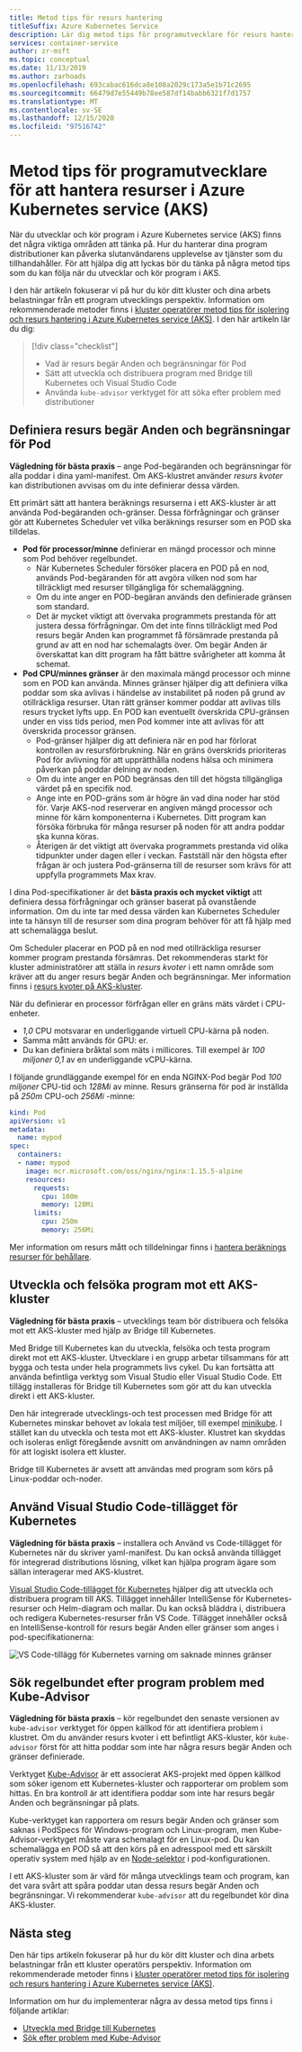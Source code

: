 ```yaml
---
title: Metod tips för resurs hantering
titleSuffix: Azure Kubernetes Service
description: Lär dig metod tips för programutvecklare för resurs hantering i Azure Kubernetes service (AKS)
services: container-service
author: zr-msft
ms.topic: conceptual
ms.date: 11/13/2019
ms.author: zarhoads
ms.openlocfilehash: 693cabac616dca8e108a2029c173a5e1b71c2695
ms.sourcegitcommit: 66479d7e55449b78ee587df14babb6321f7d1757
ms.translationtype: MT
ms.contentlocale: sv-SE
ms.lasthandoff: 12/15/2020
ms.locfileid: "97516742"
---
```

# <a name="best-practices-for-application-developers-to-manage-resources-in-azure-kubernetes-service-aks"></a>Metod tips för programutvecklare för att hantera resurser i Azure Kubernetes service (AKS)

När du utvecklar och kör program i Azure Kubernetes service (AKS) finns det några viktiga områden att tänka på. Hur du hanterar dina program distributioner kan påverka slutanvändarens upplevelse av tjänster som du tillhandahåller. För att hjälpa dig att lyckas bör du tänka på några metod tips som du kan följa när du utvecklar och kör program i AKS.

I den här artikeln fokuserar vi på hur du kör ditt kluster och dina arbets belastningar från ett program utvecklings perspektiv. Information om rekommenderade metoder finns i [kluster operatörer metod tips för isolering och resurs hantering i Azure Kubernetes service (AKS)][operator-best-practices-isolation]. I den här artikeln lär du dig:

> [!div class="checklist"]
> * Vad är resurs begär Anden och begränsningar för Pod
> * Sätt att utveckla och distribuera program med Bridge till Kubernetes och Visual Studio Code
> * Använda `kube-advisor` verktyget för att söka efter problem med distributioner

## <a name="define-pod-resource-requests-and-limits"></a>Definiera resurs begär Anden och begränsningar för Pod

**Vägledning för bästa praxis** – ange Pod-begäranden och begränsningar för alla poddar i dina yaml-manifest. Om AKS-klustret använder *resurs kvoter* kan distributionen avvisas om du inte definierar dessa värden.

Ett primärt sätt att hantera beräknings resurserna i ett AKS-kluster är att använda Pod-begäranden och-gränser. Dessa förfrågningar och gränser gör att Kubernetes Scheduler vet vilka beräknings resurser som en POD ska tilldelas.

* **Pod för processor/minne** definierar en mängd processor och minne som Pod behöver regelbundet.
    * När Kubernetes Scheduler försöker placera en POD på en nod, används Pod-begäranden för att avgöra vilken nod som har tillräckligt med resurser tillgängliga för schemaläggning.
    * Om du inte anger en POD-begäran används den definierade gränsen som standard.
    * Det är mycket viktigt att övervaka programmets prestanda för att justera dessa förfrågningar. Om det inte finns tillräckligt med Pod resurs begär Anden kan programmet få försämrade prestanda på grund av att en nod har schemalagts över. Om begär Anden är överskattat kan ditt program ha fått bättre svårigheter att komma åt schemat.
* **Pod CPU/minnes gränser** är den maximala mängd processor och minne som en POD kan använda. Minnes gränser hjälper dig att definiera vilka poddar som ska avlivas i händelse av instabilitet på noden på grund av otillräckliga resurser. Utan rätt gränser kommer poddar att avlivas tills resurs trycket lyfts upp. En POD kan eventuellt överskrida CPU-gränsen under en viss tids period, men Pod kommer inte att avlivas för att överskrida processor gränsen. 
    * Pod-gränser hjälper dig att definiera när en pod har förlorat kontrollen av resursförbrukning. När en gräns överskrids prioriteras Pod för avlivning för att upprätthålla nodens hälsa och minimera påverkan på poddar delning av noden.
    * Om du inte anger en POD begränsas den till det högsta tillgängliga värdet på en specifik nod.
    * Ange inte en POD-gräns som är högre än vad dina noder har stöd för. Varje AKS-nod reserverar en angiven mängd processor och minne för kärn komponenterna i Kubernetes. Ditt program kan försöka förbruka för många resurser på noden för att andra poddar ska kunna köras.
    * Återigen är det viktigt att övervaka programmets prestanda vid olika tidpunkter under dagen eller i veckan. Fastställ när den högsta efter frågan är och justera Pod-gränserna till de resurser som krävs för att uppfylla programmets Max krav.

I dina Pod-specifikationer är det **bästa praxis och mycket viktigt** att definiera dessa förfrågningar och gränser baserat på ovanstående information. Om du inte tar med dessa värden kan Kubernetes Scheduler inte ta hänsyn till de resurser som dina program behöver för att få hjälp med att schemalägga beslut.

Om Scheduler placerar en POD på en nod med otillräckliga resurser kommer program prestanda försämras. Det rekommenderas starkt för kluster administratörer att ställa in *resurs kvoter* i ett namn område som kräver att du anger resurs begär Anden och begränsningar. Mer information finns i [resurs kvoter på AKS-kluster][resource-quotas].

När du definierar en processor förfrågan eller en gräns mäts värdet i CPU-enheter. 
* *1,0* CPU motsvarar en underliggande virtuell CPU-kärna på noden. 
* Samma mått används för GPU: er.
* Du kan definiera bråktal som mäts i millicores. Till exempel är *100 miljoner* *0,1* av en underliggande vCPU-kärna.

I följande grundläggande exempel för en enda NGINX-Pod begär Pod *100 miljoner* CPU-tid och *128Mi* av minne. Resurs gränserna för pod är inställda på *250m* CPU-och *256Mi* -minne:

```yaml
kind: Pod
apiVersion: v1
metadata:
  name: mypod
spec:
  containers:
  - name: mypod
    image: mcr.microsoft.com/oss/nginx/nginx:1.15.5-alpine
    resources:
      requests:
        cpu: 100m
        memory: 128Mi
      limits:
        cpu: 250m
        memory: 256Mi
```

Mer information om resurs mått och tilldelningar finns i [hantera beräknings resurser för behållare][k8s-resource-limits].

## <a name="develop-and-debug-applications-against-an-aks-cluster"></a>Utveckla och felsöka program mot ett AKS-kluster

**Vägledning för bästa praxis** – utvecklings team bör distribuera och felsöka mot ett AKS-kluster med hjälp av Bridge till Kubernetes.

Med Bridge till Kubernetes kan du utveckla, felsöka och testa program direkt mot ett AKS-kluster. Utvecklare i en grupp arbetar tillsammans för att bygga och testa under hela programmets livs cykel. Du kan fortsätta att använda befintliga verktyg som Visual Studio eller Visual Studio Code. Ett tillägg installeras för Bridge till Kubernetes som gör att du kan utveckla direkt i ett AKS-kluster.

Den här integrerade utvecklings-och test processen med Bridge för att Kubernetes minskar behovet av lokala test miljöer, till exempel [minikube][minikube]. I stället kan du utveckla och testa mot ett AKS-kluster. Klustret kan skyddas och isoleras enligt föregående avsnitt om användningen av namn områden för att logiskt isolera ett kluster.

Bridge till Kubernetes är avsett att användas med program som körs på Linux-poddar och-noder.

## <a name="use-the-visual-studio-code-extension-for-kubernetes"></a>Använd Visual Studio Code-tillägget för Kubernetes

**Vägledning för bästa praxis** – installera och Använd vs Code-tillägget för Kubernetes när du skriver yaml-manifest. Du kan också använda tillägget för integrerad distributions lösning, vilket kan hjälpa program ägare som sällan interagerar med AKS-klustret.

[Visual Studio Code-tillägget för Kubernetes][vscode-kubernetes] hjälper dig att utveckla och distribuera program till AKS. Tillägget innehåller IntelliSense för Kubernetes-resurser och Helm-diagram och mallar. Du kan också bläddra i, distribuera och redigera Kubernetes-resurser från VS Code. Tillägget innehåller också en IntelliSense-kontroll för resurs begär Anden eller gränser som anges i pod-specifikationerna:

![VS Code-tillägg för Kubernetes varning om saknade minnes gränser](media/developer-best-practices-resource-management/vs-code-kubernetes-extension.png)

## <a name="regularly-check-for-application-issues-with-kube-advisor"></a>Sök regelbundet efter program problem med Kube-Advisor

**Vägledning för bästa praxis** – kör regelbundet den senaste versionen av `kube-advisor` verktyget för öppen källkod för att identifiera problem i klustret. Om du använder resurs kvoter i ett befintligt AKS-kluster, kör `kube-advisor` först för att hitta poddar som inte har några resurs begär Anden och gränser definierade.

Verktyget [Kube-Advisor][kube-advisor] är ett associerat AKS-projekt med öppen källkod som söker igenom ett Kubernetes-kluster och rapporterar om problem som hittas. En bra kontroll är att identifiera poddar som inte har resurs begär Anden och begränsningar på plats.

Kube-verktyget kan rapportera om resurs begär Anden och gränser som saknas i PodSpecs för Windows-program och Linux-program, men Kube-Advisor-verktyget måste vara schemalagt för en Linux-pod. Du kan schemalägga en POD så att den körs på en adresspool med ett särskilt operativ system med hjälp av en [Node-selektor][k8s-node-selector] i pod-konfigurationen.

I ett AKS-kluster som är värd för många utvecklings team och program, kan det vara svårt att spåra poddar utan dessa resurs begär Anden och begränsningar. Vi rekommenderar `kube-advisor` att du regelbundet kör dina AKS-kluster.

## <a name="next-steps"></a>Nästa steg

Den här tips artikeln fokuserar på hur du kör ditt kluster och dina arbets belastningar från ett kluster operatörs perspektiv. Information om rekommenderade metoder finns i [kluster operatörer metod tips för isolering och resurs hantering i Azure Kubernetes service (AKS)][operator-best-practices-isolation].

Information om hur du implementerar några av dessa metod tips finns i följande artiklar:

* [Utveckla med Bridge till Kubernetes][btk]
* [Sök efter problem med Kube-Advisor][aks-kubeadvisor]

<!-- EXTERNAL LINKS -->
[k8s-resource-limits]: https://kubernetes.io/docs/concepts/configuration/manage-compute-resources-container/
[vscode-kubernetes]: https://github.com/Azure/vscode-kubernetes-tools
[kube-advisor]: https://github.com/Azure/kube-advisor
[minikube]: https://kubernetes.io/docs/setup/minikube/

<!-- INTERNAL LINKS -->
[aks-kubeadvisor]: kube-advisor-tool.md
[btk]: /visualstudio/containers/overview-bridge-to-kubernetes
[operator-best-practices-isolation]: operator-best-practices-cluster-isolation.md
[resource-quotas]: operator-best-practices-scheduler.md#enforce-resource-quotas
[k8s-node-selector]: concepts-clusters-workloads.md#node-selectors

